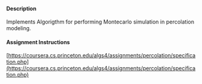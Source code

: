 #### Description
Implements Algorigthm for performing Montecarlo simulation in percolation modeling.
#### Assignment Instructions
[https://coursera.cs.princeton.edu/algs4/assignments/percolation/specification.php](https://coursera.cs.princeton.edu/algs4/assignments/percolation/specification.php)
